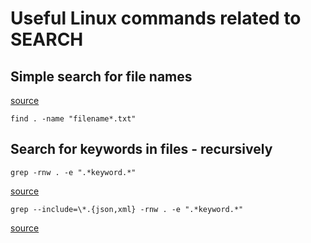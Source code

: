 # Useful Linux commands related to SEARCH

## Simple search for file names
[source](https://stackoverflow.com/questions/5905054/how-can-i-recursively-find-all-files-in-current-and-subfolders-based-on-wildcard)

```
find . -name "filename*.txt"
```
## Search for keywords in files - recursively

```
grep -rnw . -e ".*keyword.*"
```
[source](https://stackoverflow.com/questions/16956810/how-to-find-all-files-containing-specific-text-string-on-linux)

```
grep --include=\*.{json,xml} -rnw . -e ".*keyword.*"
```

[source](https://stackoverflow.com/questions/30800963/how-to-search-for-a-text-in-specific-files-in-unix)